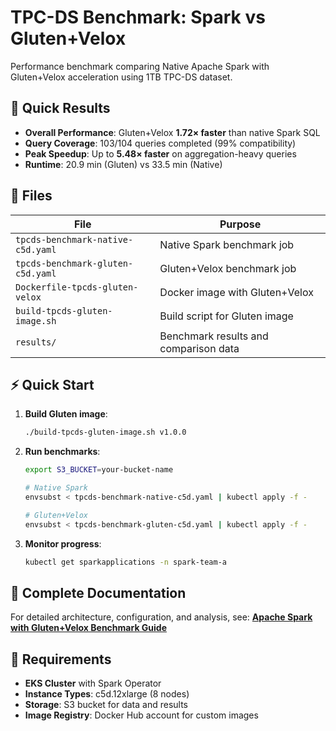 # TPC-DS Benchmark: Spark vs Gluten+Velox

Performance benchmark comparing Native Apache Spark with Gluten+Velox acceleration using 1TB TPC-DS dataset.

## 🚀 Quick Results

- **Overall Performance**: Gluten+Velox **1.72× faster** than native Spark SQL
- **Query Coverage**: 103/104 queries completed (99% compatibility)
- **Peak Speedup**: Up to **5.48× faster** on aggregation-heavy queries
- **Runtime**: 20.9 min (Gluten) vs 33.5 min (Native)

## 📁 Files

| File | Purpose |
|------|---------|
| `tpcds-benchmark-native-c5d.yaml` | Native Spark benchmark job |
| `tpcds-benchmark-gluten-c5d.yaml` | Gluten+Velox benchmark job |
| `Dockerfile-tpcds-gluten-velox` | Docker image with Gluten+Velox |
| `build-tpcds-gluten-image.sh` | Build script for Gluten image |
| `results/` | Benchmark results and comparison data |

## ⚡ Quick Start

1. **Build Gluten image**:
   ```bash
   ./build-tpcds-gluten-image.sh v1.0.0
   ```

2. **Run benchmarks**:
   ```bash
   export S3_BUCKET=your-bucket-name

   # Native Spark
   envsubst < tpcds-benchmark-native-c5d.yaml | kubectl apply -f -

   # Gluten+Velox
   envsubst < tpcds-benchmark-gluten-c5d.yaml | kubectl apply -f -
   ```

3. **Monitor progress**:
   ```bash
   kubectl get sparkapplications -n spark-team-a
   ```

## 📖 Complete Documentation

For detailed architecture, configuration, and analysis, see:
**[Apache Spark with Gluten+Velox Benchmark Guide](../../../../../../website/docs/benchmarks/spark-operator-benchmark/spark-gluten-velox-benchmark.md)**

## 🔧 Requirements

- **EKS Cluster** with Spark Operator
- **Instance Types**: c5d.12xlarge (8 nodes)
- **Storage**: S3 bucket for data and results
- **Image Registry**: Docker Hub account for custom images
